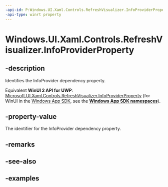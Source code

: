 ```yaml
---
-api-id: P:Windows.UI.Xaml.Controls.RefreshVisualizer.InfoProviderProperty
-api-type: winrt property
---
```


<!-- Property syntax.
public DependencyProperty InfoProviderProperty { get; }
-->

# Windows.UI.Xaml.Controls.RefreshVisualizer.InfoProviderProperty

## -description

Identifies the InfoProvider dependency property.

Equivalent **WinUI 2 API for UWP**: [Microsoft.UI.Xaml.Controls.RefreshVisualizer.InfoProviderProperty](/windows/winui/api/microsoft.ui.xaml.controls.refreshvisualizer.infoproviderproperty) (for WinUI in the [Windows App SDK](/windows/apps/windows-app-sdk/), see the **[Windows App SDK namespaces](/windows/windows-app-sdk/api/winrt/)**).

## -property-value

The identifier for the InfoProvider dependency property.

## -remarks

## -see-also

## -examples

